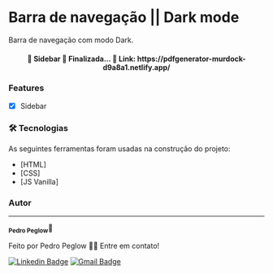 # Barra de navegação || Dark mode

Barra de navegação com modo Dark.

<h4 align="center"> 
	🏁  Sidebar 🚀 Finalizada...  🏁
	Link: https://pdfgenerator-murdock-d9a8a1.netlify.app/
</h4>

### Features

- [x] Sidebar

### 🛠 Tecnologias

As seguintes ferramentas foram usadas na construção do projeto:

- [HTML]
- [CSS]
- [JS Vanilla]

### Autor

---

<sub><b>Pedro Peglow</b></sub>🚀

Feito por Pedro Peglow 👋🏽 Entre em contato!

[![Linkedin Badge](https://img.shields.io/badge/-Pedro-blue?style=flat-square&logo=Linkedin&logoColor=white&link=https://www.linkedin.com/in/pedro-peglow/)](https://www.linkedin.com/in/pedro-peglow/)
[![Gmail Badge](https://img.shields.io/badge/-pedropeglowm@gmail.com-c14438?style=flat-square&logo=Gmail&logoColor=white&link=mailto:pedropeglowm@gmail.com)](mailto:pedropeglowm@gmail.com)
